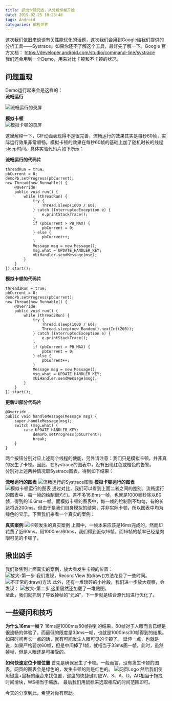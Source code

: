 ```yaml
---
title: 抓出卡顿元凶，从分析掉帧开始
date: 2019-02-25 10:23:48
tags: Android
categories: 编程世界
---
```


这次我们依旧来谈谈有关性能优化的话题，这次我们会用到Google给我们提供的分析工具——Systrace。如果你还不了解这个工具，最好先了解一下。Google 官方文档：
https://developer.android.com/studio/command-line/systrace  
我们还会用到一个Demo，用来对比卡顿和不卡顿的状况。   

问题重现
----------
Demo运行起来会是这样的：   
**流畅运行**   

![流畅运行的录屏](https://img-blog.csdnimg.cn/20190224160306500.gif)

**模拟卡顿**   
![模拟卡顿的录屏](https://img-blog.csdnimg.cn/20190224160429527.gif)   

这里解释一下，GIF动画表现得不是很完善，流畅运行的效果其实是每秒60帧，实际运行效果非常顺畅。模拟卡顿的效果在每秒60帧的基础上加了随机时长的线程sleep时间。具体实验代码片如下所示：

**流畅运行的代码片**

```
threadRun = true;
pbCurrent = 0;
demoPb.setProgress(pbCurrent);
new Thread(new Runnable() {
    @Override
    public void run() {
        while (threadRun) {
            try {
                Thread.sleep(1000 / 60);
            } catch (InterruptedException e) {
                e.printStackTrace();
            }
            if (pbCurrent > PB_MAX) {
                pbCurrent = 0;
            } else {
                pbCurrent++;
            }
            Message msg = new Message();
            msg.what = UPDATE_HANDLER_KEY;
            mUiHandler.sendMessage(msg);
        }
    }
}).start();
```
**模拟卡顿的代码片**

```
thread2Run = true;
pbCurrent = 0;
demoPb.setProgress(pbCurrent);
new Thread(new Runnable() {
    @Override
    public void run() {
        while (thread2Run) {
            try {
                Thread.sleep(1000 / 60);
                Thread.sleep(new Random().nextInt(200));
            } catch (InterruptedException e) {
                e.printStackTrace();
            }
            if (pbCurrent > PB_MAX) {
                pbCurrent = 0;
            } else {
                pbCurrent++;
            }
            Message msg = new Message();
            msg.what = UPDATE_HANDLER_KEY;
            mUiHandler.sendMessage(msg);
        }
    }
}).start();
```
**更新UI部分代码片**

```
@Override
public void handleMessage(Message msg) {
    super.handleMessage(msg);
    switch (msg.what) {
        case UPDATE_HANDLER_KEY:
            demoPb.setProgress(pbCurrent);
            break;
    }
}
```
两个按钮分别对应上述两个线程的使能，另外请注意：我们只是模拟卡顿，并非真的发生了卡顿。因此，在Systrace的图表中，没有出现红色或橙色的告警。  
分别对上述两种情况取Systrace图表，得到如下结果：  

**流畅运行的图表**
![流畅运行的Systrace图表](https://img-blog.csdnimg.cn/20190225091835606.PNG)
**模拟卡顿运行的图表**
![模拟卡顿运行的图表](https://img-blog.csdnimg.cn/20190225092116729.PNG)
通过对比，我们可以看到上面二者之间的差别。流畅运行的图表中，每一帧的绘制很均匀。差不多16.6ms一帧，也就是1000毫秒除以60帧，得到的16.6ms一帧。而模拟卡顿的图表中，每一帧的绘制则不均匀，有的长达将近200ms。但由于是我们自身模拟的结果，并非实际卡顿，所以图表中均为绿色的显示。下面我们来看一个真实的案例：  

**真实案例**
![卡顿发生的真实案例](https://img-blog.csdnimg.cn/20190225093033879.PNG?x-oss-process=image/watermark,type_ZmFuZ3poZW5naGVpdGk,shadow_10,text_aHR0cHM6Ly9ibG9nLmNzZG4ubmV0L3doMTk5MHhpYW8yMDA1,size_16,color_FFFFFF,t_70)
上图中，一帧本来应该是16ms完成的，然而却花费了近60ms，用1000ms/60ms，我们得到近似16帧。而16帧的帧率已经是肉眼可见的卡顿了。  

揪出凶手
----------
我们聚焦到上面真实的案例，放大看发生卡顿的位置：  
![放大-第一步](https://img-blog.csdnimg.cn/20190225095331215.PNG?x-oss-process=image/watermark,type_ZmFuZ3poZW5naGVpdGk,shadow_10,text_aHR0cHM6Ly9ibG9nLmNzZG4ubmV0L3doMTk5MHhpYW8yMDA1,size_16,color_FFFFFF,t_70)
我们发现，Record View 的draw()方法花费了一些时间。
![不正常的draw()方法](https://img-blog.csdnimg.cn/20190225095558336.PNG?x-oss-process=image/watermark,type_ZmFuZ3poZW5naGVpdGk,shadow_10,text_aHR0cHM6Ly9ibG9nLmNzZG4ubmV0L3doMTk5MHhpYW8yMDA1,size_16,color_FFFFFF,t_70)
此外，还有一堆琐碎的小片段，我们进一步放大观察，会发现：
![放大-第二步](https://img-blog.csdnimg.cn/20190225095920155.PNG?x-oss-process=image/watermark,type_ZmFuZ3poZW5naGVpdGk,shadow_10,text_aHR0cHM6Ly9ibG9nLmNzZG4ubmV0L3doMTk5MHhpYW8yMDA1,size_16,color_FFFFFF,t_70)
这里居然还加载了一堆贴图。  
至此，我们就抓到了导致掉帧的“元凶”，下一步就是结合源代码进行优化了。  

一些疑问和技巧
-------
**为什么16ms一帧？**
16ms是1000ms/60帧得到的结果，60帧对于人眼而言已经是很流畅的体验了。而最低的限度是33ms一帧，也就是1000ms/30帧得到的结果。如果时间再长一点的话，就有可能发生人眼可见的卡顿了。
延伸一点，也就是说，如果严格要求60帧，但是中间掉了1帧，就相当于33ms画一帧，此时，虽然掉帧，但是人眼还是可接受的。  

**如何快速定位卡顿位置**
首先是确保发生了卡顿。一般而言，没有发生卡顿的图表，网页的图表会是绿色的，发生卡顿的则是红色的。
![网页Logo](https://img-blog.csdnimg.cn/2019022510074685.PNG)
然后我们使用键盘+鼠标的组合来找位置，键盘的快捷键对应W、S、A、D。AD相当于拖拽时间滑块，WS相当于缩放。
最后我们用鼠标来选取相应的时间范围即可。  

今天的分享到此，希望对你有帮助。